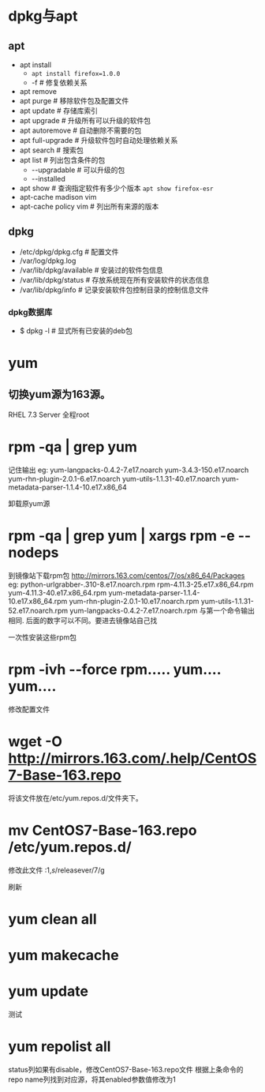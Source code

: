 # dpkg与apt

## apt

* apt install
    + `apt install firefox=1.0.0`
    + -f  # 修复依赖关系
* apt remove
* apt purge   # 移除软件包及配置文件
* apt update  # 存储库索引
* apt upgrade # 升级所有可以升级的软件包
* apt autoremove # 自动删除不需要的包
* apt full-upgrade # 升级软件包时自动处理依赖关系
* apt search  # 搜索包
* apt list  # 列出包含条件的包
    + --upgradable  # 可以升级的包
    + --installed
* apt show    # 查询指定软件有多少个版本
    `apt show firefox-esr`
* apt-cache madison vim
* apt-cache policy vim   # 列出所有来源的版本

## dpkg

* /etc/dpkg/dpkg.cfg    # 配置文件
* /var/log/dpkg.log
* /var/lib/dpkg/available   # 安装过的软件包信息
* /var/lib/dpkg/status   # 存放系统现在所有安装软件的状态信息
* /var/lib/dpkg/info     # 记录安装软件包控制目录的控制信息文件

### dpkg数据库

* $ dpkg -l   # 显式所有已安装的deb包


# yum

## 切换yum源为163源。
RHEL 7.3 Server
全程root

# rpm -qa | grep yum
记住输出
eg:
yum-langpacks-0.4.2-7.e17.noarch
yum-3.4.3-150.e17.noarch
yum-rhn-plugin-2.0.1-6.e17.noarch
yum-utils-1.1.31-40.e17.noarch
yum-metadata-parser-1.1.4-10.e17.x86_64

卸载原yum源
# rpm -qa | grep yum | xargs rpm -e --nodeps


到镜像站下载rpm包
http://mirrors.163.com/centos/7/os/x86_64/Packages
eg:
python-urlgrabber-.310-8.e17.noarch.rpm
rpm-4.11.3-25.e17.x86_64.rpm
yum-4.11.3-40.e17.x86_64.rpm
yum-metadata-parser-1.1.4-10.e17.x86_64.rpm
yum-rhn-plugin-2.0.1-10.e17.noarch.rpm
yum-utils-1.1.31-52.e17.noarch.rpm
yum-langpacks-0.4.2-7.e17.noarch.rpm
与第一个命令输出相同. 后面的数字可以不同。要进去镜像站自己找

一次性安装这些rpm包
# rpm -ivh --force rpm..... yum.... yum....

修改配置文件
# wget -O http://mirrors.163.com/.help/CentOS7-Base-163.repo
将该文件放在/etc/yum.repos.d/文件夹下。
# mv CentOS7-Base-163.repo /etc/yum.repos.d/
修改此文件
:1,$s/$releasever/7/g

刷新
# yum clean all
# yum makecache
# yum update

测试
# yum repolist all
status列如果有disable，修改CentOS7-Base-163.repo文件
根据上条命令的repo name列找到对应源，将其enabled参数值修改为1

